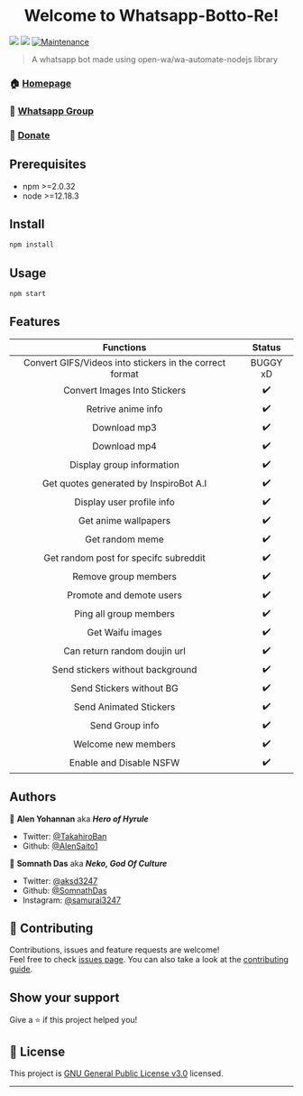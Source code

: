 <h1 align="center">Welcome to Whatsapp-Botto-Re! </h1>
<p>
  <img src="https://camo.githubusercontent.com/4d098bb36bf96a8b9ec4821bec5866d86bca15b7/68747470733a2f2f696d672e736869656c64732e696f2f6e706d2f762f406f70656e2d77612f77612d6175746f6d6174652e7376673f636f6c6f723d677265656e" />
  <img src="https://camo.githubusercontent.com/5c22deff6293ca12d3bc1159c6cc3a5cc9579550/68747470733a2f2f696d672e736869656c64732e696f2f6e6f64652f762f406f70656e2d77612f77612d6175746f6d617465" />
  <a href="https://github.com/SomnathDas/Whatsapp-Botto-Re/commit-activity" target="_blank">
    <img alt="Maintenance" src="https://img.shields.io/badge/Maintained%3F-yes-green.svg" />
  </a>
</p>

> A whatsapp bot made using open-wa/wa-automate-nodejs library

### 🏠 [Homepage](https://github.com/SomnathDas/Whatsapp-Botto-Re)

### :green_book: [Whatsapp Group](https://chat.whatsapp.com/DI6qXVdkqF2BBOeLD2sLqX)

### :page_with_curl: [Donate](https://www.paypal.com/paypalme/EtherealWaifuHub)

## Prerequisites

- npm >=2.0.32
- node >=12.18.3

## Install

```sh
npm install
```

## Usage

```sh
npm start
```

## Features 

| Functions                     | Status |
|:-----------------------------:|:------:|
| Convert GIFS/Videos into stickers in the correct format | BUGGY xD |
| Convert Images Into Stickers  | :heavy_check_mark: |
| Retrive anime info            | :heavy_check_mark: |
| Download mp3               | :heavy_check_mark: |
| Download mp4             | :heavy_check_mark: |
| Display group information     | :heavy_check_mark: |
| Get quotes generated by InspiroBot A.I              | :heavy_check_mark: |
| Display user profile info     | :heavy_check_mark: |
| Get anime wallpapers          | :heavy_check_mark: |
| Get random meme               | :heavy_check_mark: |
| Get random post for specifc subreddit| :heavy_check_mark: |
| Remove group members          | :heavy_check_mark: |
| Promote and demote users      | :heavy_check_mark: |
| Ping all group members        | :heavy_check_mark: |
| Get Waifu images              | :heavy_check_mark: |
| Can return random doujin url  | :heavy_check_mark: |
| Send stickers without background | :heavy_check_mark: |
| Send Stickers without BG      | :heavy_check_mark: |
| Send Animated Stickers        | :heavy_check_mark: |
| Send Group info               | :heavy_check_mark: |
| Welcome new members           | :heavy_check_mark: |
| Enable and Disable NSFW       | :heavy_check_mark: |

## Authors

👤 **Alen Yohannan** aka ***Hero of Hyrule***

* Twitter: [@TakahiroBan](https://twitter.com/TakahiroBan)
* Github: [@AlenSaito1](https://github.com/AlenSaito1)

👤 **Somnath Das** aka ***Neko, God Of Culture***

* Twitter: [@aksd3247](https://twitter.com/aksd3247)
* Github: [@SomnathDas](https://github.com/SomnathDas)
* Instagram: [@samurai3247](https://www.instagram.com/samurai3247)

## 🤝 Contributing

Contributions, issues and feature requests are welcome!<br />Feel free to check [issues page](https://github.com/SomnathDas/Whatsapp-Botto-Re/issues). You can also take a look at the [contributing guide](https://github.com/SomnathDas/Whatsapp-Botto-Re/edit/master/CONTRIBUTING.md).

## Show your support

Give a ⭐️ if this project helped you!

## 📝 License

This project is [GNU General Public License v3.0](https://github.com/SomnathDas/Whatsapp-Botto-Re/blob/master/LICENSE) licensed.

***
